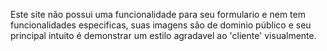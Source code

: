 Este site não possui uma funcionalidade para seu formulario e nem tem funcionalidades especificas, suas imagens são de dominio público e seu principal intuito é demonstrar um estilo agradavel ao 'cliente' visualmente.